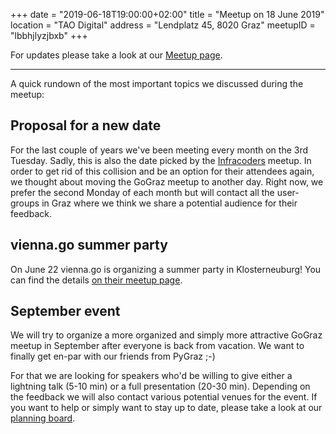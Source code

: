 +++
date = "2019-06-18T19:00:00+02:00"
title = "Meetup on 18 June 2019"
location = "TAO Digital"
address = "Lendplatz 45, 8020 Graz"
meetupID = "lbbhjlyzjbxb"
+++

For updates please take a look at our
[Meetup page](https://www.meetup.com/Graz-Open-Source-Meetup/events/lbbhjlyzhbcc/).

---

A quick rundown of the most important topics we discussed during the
meetup:

## Proposal for a new date

For the last couple of years we've been meeting every month on the 3rd
Tuesday. Sadly, this is also the date picked by the
[Infracoders](https://www.meetup.com/Infracoders-Graz/) meetup. In
order to get rid of this collision and be an option for their
attendees again, we thought about moving the GoGraz meetup to another
day. Right now, we prefer the second Monday of each month but will
contact all the user-groups in Graz where we think we share a
potential audience for their feedback.

## vienna.go summer party

On June 22 vienna.go is organizing a summer party in Klosterneuburg!
You can find the details [on their meetup
page](https://www.meetup.com/vienna-go-Vienna-Go-User-Group/events/261011039/).

## September event

We will try to organize a more organized and simply more attractive
GoGraz meetup in September after everyone is back from vacation. We
want to finally get en-par with our friends from PyGraz ;-)

For that we are looking for speakers who'd be willing to give either a
lightning talk (5-10 min) or a full presentation (20-30
min). Depending on the feedback we will also contact various potential
venues for the event. If you want to help or simply want to stay up to
date, please take a look at our [planning
board](https://github.com/gograz/planning).
